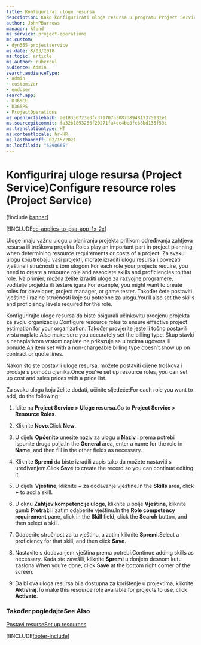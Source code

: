 ```yaml
---
title: Konfiguriraj uloge resursa
description: Kako konfigurirati uloge resursa u programu Project Service
author: JohnPBurrows
manager: kfend
ms.service: project-operations
ms.custom:
- dyn365-projectservice
ms.date: 8/03/2018
ms.topic: article
ms.author: ruhercul
audience: Admin
search.audienceType:
- admin
- customizer
- enduser
search.app:
- D365CE
- D365PS
- ProjectOperations
ms.openlocfilehash: ae18350723e3fc371707a3087d8948f3375131e1
ms.sourcegitcommit: fa32b1893286f20271fa4ec4be8fc68bd135f53c
ms.translationtype: HT
ms.contentlocale: hr-HR
ms.lasthandoff: 02/15/2021
ms.locfileid: "5290665"
---
```

# <a name="configure-resource-roles-project-service"></a><span data-ttu-id="6c1b3-103">Konfiguriraj uloge resursa (Project Service)</span><span class="sxs-lookup"><span data-stu-id="6c1b3-103">Configure resource roles (Project Service)</span></span>

[!include [banner](../includes/psa-now-project-operations.md)]

[!INCLUDE[cc-applies-to-psa-app-1x-2x](../includes/cc-applies-to-psa-app-1x-2x.md)]

<span data-ttu-id="6c1b3-104">Uloge imaju važnu ulogu u planiranju projekta prilikom određivanja zahtjeva resursa ili troškova projekta.</span><span class="sxs-lookup"><span data-stu-id="6c1b3-104">Roles play an important part in project planning, when determining resource requirements or costs of a project.</span></span> <span data-ttu-id="6c1b3-105">Za svaku ulogu koju trebaju vaši projekti, morate izraditi ulogu resursa i povezati vještine i stručnosti s tom ulogom.</span><span class="sxs-lookup"><span data-stu-id="6c1b3-105">For each role your projects require, you need to create a resource role and associate skills and proficiencies to that role.</span></span> <span data-ttu-id="6c1b3-106">Na primjer, možda želite izraditi uloge za razvojne programere, voditelje projekta ili testere igara.</span><span class="sxs-lookup"><span data-stu-id="6c1b3-106">For example, you might want to create roles for developer, project manager, or game tester.</span></span> <span data-ttu-id="6c1b3-107">Također ćete postaviti vještine i razine stručnosti koje su potrebne za ulogu.</span><span class="sxs-lookup"><span data-stu-id="6c1b3-107">You’ll also set the skills and proficiency levels required for the role.</span></span>  
  
 <span data-ttu-id="6c1b3-108">Konfigurirajte uloge resursa da biste osigurali učinkovitu procjenu projekta za svoju organizaciju.</span><span class="sxs-lookup"><span data-stu-id="6c1b3-108">Configure resource roles to ensure effective project estimation for your organization.</span></span>  <span data-ttu-id="6c1b3-109">Također provjerite jeste li točno postavili vrstu naplate.</span><span class="sxs-lookup"><span data-stu-id="6c1b3-109">Also make sure you accurately set the billing type.</span></span> <span data-ttu-id="6c1b3-110">Skup stavki s nenaplativom vrstom naplate ne prikazuje se u recima ugovora ili ponude.</span><span class="sxs-lookup"><span data-stu-id="6c1b3-110">An item set with a non-chargeable billing type doesn’t show up on contract or quote lines.</span></span>  
  
 <span data-ttu-id="6c1b3-111">Nakon što ste postavili uloge resursa, možete postaviti cijene troškova i prodaje s pomoću cjenika.</span><span class="sxs-lookup"><span data-stu-id="6c1b3-111">Once you’ve set up resource roles, you can set up cost and sales prices with a price list.</span></span>  
  
 <span data-ttu-id="6c1b3-112">Za svaku ulogu koju želite dodati, učinite sljedeće:</span><span class="sxs-lookup"><span data-stu-id="6c1b3-112">For each role you want to add, do the following:</span></span>  
  
1.  <span data-ttu-id="6c1b3-113">Idite na **Project Service > Uloge resursa.**</span><span class="sxs-lookup"><span data-stu-id="6c1b3-113">Go to **Project Service > Resource Roles**.</span></span>  
  
2.  <span data-ttu-id="6c1b3-114">Kliknite **Novo**.</span><span class="sxs-lookup"><span data-stu-id="6c1b3-114">Click **New**.</span></span>  
  
3.  <span data-ttu-id="6c1b3-115">U dijelu **Općenito** unesite naziv za ulogu u **Naziv** i prema potrebi ispunite druga polja.</span><span class="sxs-lookup"><span data-stu-id="6c1b3-115">In the **General** area, enter a name for the role in **Name**, and then fill in the other fields as necessary.</span></span>  
  
4.  <span data-ttu-id="6c1b3-116">Kliknite **Spremi** da biste izradili zapis tako da možete nastaviti s uređivanjem.</span><span class="sxs-lookup"><span data-stu-id="6c1b3-116">Click **Save** to create the record so you can continue editing it.</span></span>  
  
5.  <span data-ttu-id="6c1b3-117">U dijelu **Vještine**, kliknite **+** za dodavanje vještine.</span><span class="sxs-lookup"><span data-stu-id="6c1b3-117">In the **Skills** area, click **+** to add a skill.</span></span>  
  
6.  <span data-ttu-id="6c1b3-118">U oknu **Zahtjev kompetencije uloge**, kliknite u polje **Vještina**, kliknite gumb **Pretraži** i zatim odaberite vještinu.</span><span class="sxs-lookup"><span data-stu-id="6c1b3-118">In the **Role competency requirement** pane, click in the **Skill** field, click the **Search** button, and then select a skill.</span></span>  
  
7.  <span data-ttu-id="6c1b3-119">Odaberite stručnost za tu vještinu, a zatim kliknite **Spremi**.</span><span class="sxs-lookup"><span data-stu-id="6c1b3-119">Select a proficiency for that skill, and then click **Save**.</span></span>  
  
8.  <span data-ttu-id="6c1b3-120">Nastavite s dodavanjem vještina prema potrebi.</span><span class="sxs-lookup"><span data-stu-id="6c1b3-120">Continue adding skills as necessary.</span></span> <span data-ttu-id="6c1b3-121">Kada ste završili, kliknite **Spremi** u donjem desnom kutu zaslona.</span><span class="sxs-lookup"><span data-stu-id="6c1b3-121">When you’re done, click **Save** at the bottom right corner of the screen.</span></span>  
  
9. <span data-ttu-id="6c1b3-122">Da bi ova uloga resursa bila dostupna za korištenje u projektima, kliknite **Aktiviraj**.</span><span class="sxs-lookup"><span data-stu-id="6c1b3-122">To make this resource role available for projects to use, click **Activate**.</span></span>  
  
### <a name="see-also"></a><span data-ttu-id="6c1b3-123">Također pogledajte</span><span class="sxs-lookup"><span data-stu-id="6c1b3-123">See Also</span></span>  
 [<span data-ttu-id="6c1b3-124">Postavi resurse</span><span class="sxs-lookup"><span data-stu-id="6c1b3-124">Set up resources</span></span>](../psa/set-up-resources.md)


[!INCLUDE[footer-include](../includes/footer-banner.md)]